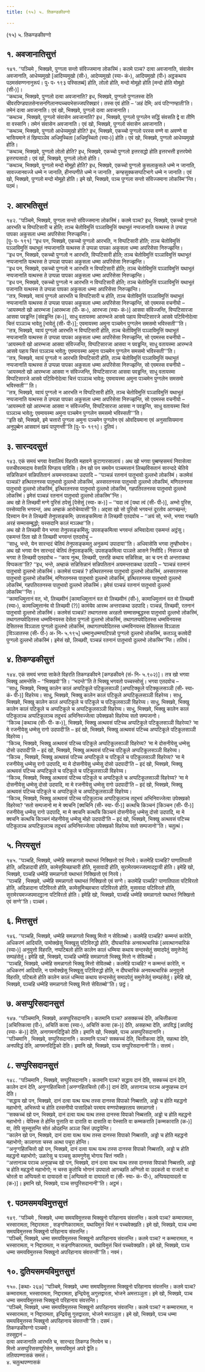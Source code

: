 ```yaml
---
title: (१५) ५. तिकण्डकीवग्गो

---
```

(१५) ५. तिकण्डकीवग्गो  


## १. अवजानातिसुत्तं

१४१. ‘‘पञ्चिमे , भिक्खवे, पुग्गला सन्तो संविज्जमाना लोकस्मिं। कतमे पञ्च? दत्वा अवजानाति, संवासेन अवजानाति, आधेय्यमुखो [आदिय्यमुखो (सी॰), आदेय्यमुखो (स्या॰ कं॰), आदियमुखो (पी॰) अट्ठकथाय पठमसंवण्णनानुरूपं। पु॰ प॰ १९३ पस्सितब्बं] होति, लोलो होति, मन्दो मोमूहो होति [मन्दो होति मोमूहो (सी॰)]।  
‘‘कथञ्च, भिक्खवे, पुग्गलो दत्वा अवजानाति? इध, भिक्खवे, पुग्गलो पुग्गलस्स देति चीवरपिण्डपातसेनासनगिलानप्पच्चयभेसज्जपरिक्खारं। तस्स एवं होति – ‘अहं देमि; अयं पटिग्गण्हाती’ति। तमेनं दत्वा अवजानाति। एवं खो, भिक्खवे, पुग्गलो दत्वा अवजानाति।  
‘‘कथञ्च , भिक्खवे, पुग्गलो संवासेन अवजानाति? इध , भिक्खवे, पुग्गलो पुग्गलेन सद्धिं संवसति द्वे वा तीणि वा वस्सानि। तमेनं संवासेन अवजानाति। एवं खो, भिक्खवे, पुग्गलो संवासेन अवजानाति।  
‘‘कथञ्च, भिक्खवे, पुग्गलो आधेय्यमुखो होति? इध, भिक्खवे, एकच्चो पुग्गलो परस्स वण्णे वा अवण्णे वा भासियमाने तं खिप्पञ्ञेव अधिमुच्चिता [अधिमुच्चितो (स्या॰)] होति। एवं खो, भिक्खवे, पुग्गलो आधेय्यमुखो होति।  
‘‘कथञ्च, भिक्खवे, पुग्गलो लोलो होति? इध, भिक्खवे, एकच्चो पुग्गलो इत्तरसद्धो होति इत्तरभत्ती इत्तरपेमो इत्तरप्पसादो। एवं खो, भिक्खवे, पुग्गलो लोलो होति।  
‘‘कथञ्च, भिक्खवे, पुग्गलो मन्दो मोमूहो होति? इध, भिक्खवे, एकच्चो पुग्गलो कुसलाकुसले धम्मे न जानाति, सावज्जानवज्जे धम्मे न जानाति, हीनप्पणीते धम्मे न जानाति , कण्हसुक्कसप्पटिभागे धम्मे न जानाति। एवं खो, भिक्खवे, पुग्गलो मन्दो मोमूहो होति। इमे खो, भिक्खवे, पञ्च पुग्गला सन्तो संविज्जमाना लोकस्मि’’न्ति। पठमं।  


## २. आरभतिसुत्तं

१४२. ‘‘पञ्चिमे, भिक्खवे, पुग्गला सन्तो संविज्जमाना लोकस्मिं। कतमे पञ्च? इध, भिक्खवे, एकच्चो पुग्गलो आरभति च विप्पटिसारी च होति; तञ्च चेतोविमुत्तिं पञ्ञाविमुत्तिं यथाभूतं नप्पजानाति यत्थस्स ते उप्पन्ना पापका अकुसला धम्मा अपरिसेसा निरुज्झन्ति।  
[पु॰ प॰ १९१] ‘‘इध पन, भिक्खवे, एकच्चो पुग्गलो आरभति, न विप्पटिसारी होति; तञ्च चेतोविमुत्तिं पञ्ञाविमुत्तिं यथाभूतं नप्पजानाति यत्थस्स ते उप्पन्ना पापका अकुसला धम्मा अपरिसेसा निरुज्झन्ति।  
‘‘इध पन, भिक्खवे, एकच्चो पुग्गलो न आरभति, विप्पटिसारी होति; तञ्च चेतोविमुत्तिं पञ्ञाविमुत्तिं यथाभूतं नप्पजानाति यत्थस्स ते उप्पन्ना पापका अकुसला धम्मा अपरिसेसा निरुज्झन्ति।  
‘‘इध पन, भिक्खवे, एकच्चो पुग्गलो न आरभति न विप्पटिसारी होति; तञ्च चेतोविमुत्तिं पञ्ञाविमुत्तिं यथाभूतं नप्पजानाति यत्थस्स ते उप्पन्ना पापका अकुसला धम्मा अपरिसेसा निरुज्झन्ति।  
‘‘इध पन, भिक्खवे, एकच्चो पुग्गलो न आरभति न विप्पटिसारी होति; तञ्च चेतोविमुत्तिं पञ्ञाविमुत्तिं यथाभूतं पजानाति यत्थस्स ते उप्पन्ना पापका अकुसला धम्मा अपरिसेसा निरुज्झन्ति।  
‘‘तत्र, भिक्खवे, य्वायं पुग्गलो आरभति च विप्पटिसारी च होति, तञ्च चेतोविमुत्तिं पञ्ञाविमुत्तिं यथाभूतं नप्पजानाति यत्थस्स ते उप्पन्ना पापका अकुसला धम्मा अपरिसेसा निरुज्झन्ति, सो एवमस्स वचनीयो – ‘आयस्मतो खो आरम्भजा [आरब्भजा (पी॰ क॰), आरभजा (स्या॰ कं॰)] आसवा संविज्जन्ति, विप्पटिसारजा आसवा पवड्ढन्ति [संवड्ढन्ति (क॰)], साधु वतायस्मा आरम्भजे आसवे पहाय विप्पटिसारजे आसवे पटिविनोदेत्वा चित्तं पञ्ञञ्च भावेतु [भावेतुं (सी॰ पी॰)]; एवमायस्मा अमुना पञ्चमेन पुग्गलेन समसमो भविस्सती’’’ति।  
‘‘तत्र, भिक्खवे, य्वायं पुग्गलो आरभति न विप्पटिसारी होति, तञ्च चेतोविमुत्तिं पञ्ञाविमुत्तिं यथाभूतं नप्पजानाति यत्थस्स ते उप्पन्ना पापका अकुसला धम्मा अपरिसेसा निरुज्झन्ति, सो एवमस्स वचनीयो – ‘आयस्मतो खो आरम्भजा आसवा संविज्जन्ति, विप्पटिसारजा आसवा न पवड्ढन्ति, साधु वतायस्मा आरम्भजे आसवे पहाय चित्तं पञ्ञञ्च भावेतु; एवमायस्मा अमुना पञ्चमेन पुग्गलेन समसमो भविस्सती’’’ति।  
‘‘तत्र, भिक्खवे, य्वायं पुग्गलो न आरभति विप्पटिसारी होति, तञ्च चेतोविमुत्तिं पञ्ञाविमुत्तिं यथाभूतं नप्पजानाति यत्थस्स ते उप्पन्ना पापका अकुसला धम्मा अपरिसेसा निरुज्झन्ति, सो एवमस्स वचनीयो – ‘आयस्मतो खो आरम्भजा आसवा न संविज्जन्ति, विप्पटिसारजा आसवा पवड्ढन्ति, साधु वतायस्मा विप्पटिसारजे आसवे पटिविनोदेत्वा चित्तं पञ्ञञ्च भावेतु; एवमायस्मा अमुना पञ्चमेन पुग्गलेन समसमो भविस्सती’’’ ति।  
‘‘तत्र, भिक्खवे, य्वायं पुग्गलो न आरभति न विप्पटिसारी होति, तञ्च चेतोविमुत्तिं पञ्ञाविमुत्तिं यथाभूतं नप्पजानाति यत्थस्स ते उप्पन्ना पापका अकुसला धम्मा अपरिसेसा निरुज्झन्ति, सो एवमस्स वचनीयो – ‘आयस्मतो खो आरम्भजा आसवा न संविज्जन्ति, विप्पटिसारजा आसवा न पवड्ढन्ति, साधु वतायस्मा चित्तं पञ्ञञ्च भावेतु; एवमायस्मा अमुना पञ्चमेन पुग्गलेन समसमो भविस्सती’’’ति।  
‘‘इति खो, भिक्खवे, इमे चत्तारो पुग्गला अमुना पञ्चमेन पुग्गलेन एवं ओवदियमाना एवं अनुसासियमाना अनुपुब्बेन आसवानं खयं पापुणन्ती’’ति [पु॰ प॰ १९१]। दुतियं।  


## ३. सारन्ददसुत्तं

१४३. एकं समयं भगवा वेसालियं विहरति महावने कूटागारसालायं। अथ खो भगवा पुब्बण्हसमयं निवासेत्वा पत्तचीवरमादाय वेसालिं पिण्डाय पाविसि। तेन खो पन समयेन पञ्चमत्तानं लिच्छविसतानं सारन्ददे चेतिये सन्निसिन्नानं सन्निपतितानं अयमन्तराकथा उदपादि – ‘‘पञ्चन्नं रतनानं पातुभावो दुल्लभो लोकस्मिं। कतमेसं पञ्चन्नं? हत्थिरतनस्स पातुभावो दुल्लभो लोकस्मिं, अस्सरतनस्स पातुभावो दुल्लभो लोकस्मिं, मणिरतनस्स पातुभावो दुल्लभो लोकस्मिं, इत्थिरतनस्स पातुभावो दुल्लभो लोकस्मिं, गहपतिरतनस्स पातुभावो दुल्लभो लोकस्मिं। इमेसं पञ्चन्नं रतनानं पातुभावो दुल्लभो लोकस्मि’’न्ति।  
अथ खो ते लिच्छवी मग्गे पुरिसं ठपेसुं [पेसेसुं (स्या॰ क॰)] – ‘‘यदा त्वं [यथा त्वं (सी॰ पी॰)], अम्भो पुरिस, पस्सेय्यासि भगवन्तं, अथ अम्हाकं आरोचेय्यासी’’ति। अद्दसा खो सो पुरिसो भगवन्तं दूरतोव आगच्छन्तं; दिस्वान येन ते लिच्छवी तेनुपसङ्कमि; उपसङ्कमित्वा ते लिच्छवी एतदवोच – ‘‘अयं सो, भन्ते, भगवा गच्छति अरहं सम्मासम्बुद्धो; यस्सदानि कालं मञ्ञथा’’ति।  
अथ खो ते लिच्छवी येन भगवा तेनुपसङ्कमिंसु; उपसङ्कमित्वा भगवन्तं अभिवादेत्वा एकमन्तं अट्ठंसु। एकमन्तं ठिता खो ते लिच्छवी भगवन्तं एतदवोचुं –  
‘‘साधु, भन्ते, येन सारन्ददं चेतियं तेनुपसङ्कमतु अनुकम्पं उपादाया’’ति। अधिवासेसि भगवा तुण्हीभावेन। अथ खो भगवा येन सारन्ददं चेतियं तेनुपसङ्कमि; उपसङ्कमित्वा पञ्ञत्ते आसने निसीदि। निसज्ज खो भगवा ते लिच्छवी एतदवोच – ‘‘काय नुत्थ, लिच्छवी, एतरहि कथाय सन्निसिन्ना, का च पन वो अन्तराकथा विप्पकता’’ति? ‘‘इध, भन्ते, अम्हाकं सन्निसिन्नानं सन्निपतितानं अयमन्तराकथा उदपादि – ‘पञ्चन्नं रतनानं पातुभावो दुल्लभो लोकस्मिं। कतमेसं पञ्चन्नं ? हत्थिरतनस्स पातुभावो दुल्लभो लोकस्मिं, अस्सरतनस्स पातुभावो दुल्लभो लोकस्मिं, मणिरतनस्स पातुभावो दुल्लभो लोकस्मिं, इत्थिरतनस्स पातुभावो दुल्लभो लोकस्मिं, गहपतिरतनस्स पातुभावो दुल्लभो लोकस्मिं। इमेसं पञ्चन्नं रतनानं पातुभावो दुल्लभो लोकस्मि’’’न्ति।  
‘‘कामाधिमुत्तानं वत, भो, लिच्छवीनं [कामाधिमुत्तानं वत वो लिच्छवीनं (सी॰), कामाधिमुत्तानं वत वो लिच्छवी (स्या॰), कामाधिमुत्तानंव वो लिच्छवी (?)] कामंयेव आरब्भ अन्तराकथा उदपादि। पञ्चन्नं, लिच्छवी, रतनानं पातुभावो दुल्लभो लोकस्मिं। कतमेसं पञ्चन्नं? तथागतस्स अरहतो सम्मासम्बुद्धस्स पातुभावो दुल्लभो लोकस्मिं, तथागतप्पवेदितस्स धम्मविनयस्स देसेता पुग्गलो दुल्लभो लोकस्मिं, तथागतप्पवेदितस्स धम्मविनयस्स देसितस्स विञ्ञाता पुग्गलो दुल्लभो लोकस्मिं, तथागतप्पवेदितस्स धम्मविनयस्स देसितस्स विञ्ञाता [विञ्ञातस्स (सी॰ पी॰) अ॰ नि॰ ५.१९५] धम्मानुधम्मप्पटिपन्नो पुग्गलो दुल्लभो लोकस्मिं, कतञ्ञू कतवेदी पुग्गलो दुल्लभो लोकस्मिं। इमेसं खो, लिच्छवी, पञ्चन्नं रतनानं पातुभावो दुल्लभो लोकस्मि’’न्ति। ततियं।  


## ४. तिकण्डकीसुत्तं

१४४. एकं समयं भगवा साकेते विहरति तिकण्डकीवने [कण्डकीवने (सं॰ नि॰ ५.९०२)]। तत्र खो भगवा भिक्खू आमन्तेसि – ‘‘भिक्खवो’’ति। ‘‘भदन्ते’’ति ते भिक्खू भगवतो पच्चस्सोसुं। भगवा एतदवोच –  
‘‘साधु, भिक्खवे, भिक्खु कालेन कालं अप्पटिकूले पटिकूलसञ्ञी [अप्पटिक्कूले पटिक्कूलसञ्ञी (सी॰ स्या॰ कं॰ पी॰)] विहरेय्य। साधु, भिक्खवे, भिक्खु कालेन कालं पटिकूले अप्पटिकूलसञ्ञी विहरेय्य। साधु, भिक्खवे, भिक्खु कालेन कालं अप्पटिकूले च पटिकूले च पटिकूलसञ्ञी विहरेय्य। साधु, भिक्खवे, भिक्खु कालेन कालं पटिकूले च अप्पटिकूले च अप्पटिकूलसञ्ञी विहरेय्य। साधु, भिक्खवे, भिक्खु कालेन कालं पटिकूलञ्च अप्पटिकूलञ्च तदुभयं अभिनिवज्जेत्वा उपेक्खको विहरेय्य सतो सम्पजानो।  
‘‘किञ्च [कथञ्च (सी॰ पी॰ क॰)], भिक्खवे, भिक्खु अत्थवसं पटिच्च अप्पटिकूले पटिकूलसञ्ञी विहरेय्य? ‘मा मे रजनीयेसु धम्मेसु रागो उदपादी’ति – इदं खो, भिक्खवे, भिक्खु अत्थवसं पटिच्च अप्पटिकूले पटिकूलसञ्ञी विहरेय्य।  
‘‘किञ्च, भिक्खवे, भिक्खु अत्थवसं पटिच्च पटिकूले अप्पटिकूलसञ्ञी विहरेय्य? ‘मा मे दोसनीयेसु धम्मेसु दोसो उदपादी’ति – इदं खो, भिक्खवे, भिक्खु अत्थवसं पटिच्च पटिकूले अप्पटिकूलसञ्ञी विहरेय्य।  
‘‘किञ्च , भिक्खवे, भिक्खु अत्थवसं पटिच्च अप्पटिकूले च पटिकूले च पटिकूलसञ्ञी विहरेय्य? ‘मा मे रजनीयेसु धम्मेसु रागो उदपादि, मा मे दोसनीयेसु धम्मेसु दोसो उदपादी’ति – इदं खो, भिक्खवे, भिक्खु अत्थवसं पटिच्च अप्पटिकूले च पटिकूले च पटिकूलसञ्ञी विहरेय्य।  
‘‘किञ्च, भिक्खवे, भिक्खु अत्थवसं पटिच्च पटिकूले च अप्पटिकूले च अप्पटिकूलसञ्ञी विहरेय्य? ‘मा मे दोसनीयेसु धम्मेसु दोसो उदपादि, मा मे रजनीयेसु धम्मेसु रागो उदपादी’ति – इदं खो, भिक्खवे, भिक्खु अत्थवसं पटिच्च पटिकूले च अप्पटिकूले च अप्पटिकूलसञ्ञी विहरेय्य।  
‘‘किञ्च, भिक्खवे, भिक्खु अत्थवसं पटिच्च पटिकूलञ्च अप्पटिकूलञ्च तदुभयं अभिनिवज्जेत्वा उपेक्खको विहरेय्य? ‘सतो सम्पजानो मा मे क्वचनि [क्वचिनि (सी॰ स्या॰ पी॰)] कत्थचि किञ्चनं [किञ्चन (सी॰ पी॰)] रजनीयेसु धम्मेसु रागो उदपादि, मा मे क्वचनि कत्थचि किञ्चनं दोसनीयेसु धम्मेसु दोसो उदपादि, मा मे क्वचनि कत्थचि किञ्चनं मोहनीयेसु धम्मेसु मोहो उदपादी’ति – इदं खो, भिक्खवे, भिक्खु अत्थवसं पटिच्च पटिकूलञ्च अप्पटिकूलञ्च तदुभयं अभिनिवज्जेत्वा उपेक्खको विहरेय्य सतो सम्पजानो’’ति। चतुत्थं।  


## ५. निरयसुत्तं

१४५. ‘‘पञ्चहि, भिक्खवे, धम्मेहि समन्नागतो यथाभतं निक्खित्तो एवं निरये। कतमेहि पञ्चहि? पाणातिपाती होति, अदिन्नादायी होति, कामेसुमिच्छाचारी होति, मुसावादी होति, सुरामेरयमज्जपमादट्ठायी होति। इमेहि खो, भिक्खवे, पञ्चहि धम्मेहि समन्नागतो यथाभतं निक्खित्तो एवं निरये।  
‘‘पञ्चहि , भिक्खवे, धम्मेहि समन्नागतो यथाभतं निक्खित्तो एवं सग्गे। कतमेहि पञ्चहि? पाणातिपाता पटिविरतो होति, अदिन्नादाना पटिविरतो होति, कामेसुमिच्छाचारा पटिविरतो होति, मुसावादा पटिविरतो होति, सुरामेरयमज्जपमादट्ठाना पटिविरतो होति। इमेहि खो, भिक्खवे, पञ्चहि धम्मेहि समन्नागतो यथाभतं निक्खित्तो एवं सग्गे’’ति। पञ्चमं।  


## ६. मित्तसुत्तं

१४६. ‘‘पञ्चहि, भिक्खवे, धम्मेहि समन्नागतो भिक्खु मित्तो न सेवितब्बो। कतमेहि पञ्चहि? कम्मन्तं कारेति, अधिकरणं आदियति, पामोक्खेसु भिक्खूसु पटिविरुद्धो होति, दीघचारिकं अनवत्थचारिकं [अवत्थानचारिकं (स्या॰)] अनुयुत्तो विहरति, नप्पटिबलो होति कालेन कालं धम्मिया कथाय सन्दस्सेतुं समादपेतुं समुत्तेजेतुं सम्पहंसेतुं। इमेहि खो, भिक्खवे, पञ्चहि धम्मेहि समन्नागतो भिक्खु मित्तो न सेवितब्बो।  
‘‘पञ्चहि, भिक्खवे, धम्मेहि समन्नागतो भिक्खु मित्तो सेवितब्बो। कतमेहि पञ्चहि? न कम्मन्तं कारेति, न अधिकरणं आदियति, न पामोक्खेसु भिक्खूसु पटिविरुद्धो होति, न दीघचारिकं अनवत्थचारिकं अनुयुत्तो विहरति, पटिबलो होति कालेन कालं धम्मिया कथाय सन्दस्सेतुं समादपेतुं समुत्तेजेतुं सम्पहंसेतुं। इमेहि खो, भिक्खवे, पञ्चहि धम्मेहि समन्नागतो भिक्खु मित्तो सेवितब्बो’’ति। छट्ठं।  


## ७. असप्पुरिसदानसुत्तं

१४७. ‘‘पञ्चिमानि, भिक्खवे, असप्पुरिसदानानि। कतमानि पञ्च? असक्कच्चं देति, अचित्तीकत्वा [अचित्तिकत्वा (पी॰), अचितिं कत्वा (स्या॰), अचित्तिं कत्वा (क॰)] देति, असहत्था देति, अपविद्धं [अपविट्टं (स्या॰ कं॰)] देति, अनागमनदिट्ठिको देति। इमानि खो, भिक्खवे, पञ्च असप्पुरिसदानानि।  
‘‘पञ्चिमानि , भिक्खवे, सप्पुरिसदानानि। कतमानि पञ्च? सक्कच्चं देति, चित्तीकत्वा देति, सहत्था देति, अनपविद्धं देति, आगमनदिट्ठिको देति। इमानि खो, भिक्खवे, पञ्च सप्पुरिसदानानी’’ति। सत्तमं।  


## ८. सप्पुरिसदानसुत्तं

१४८. ‘‘पञ्चिमानि , भिक्खवे, सप्पुरिसदानानि। कतमानि पञ्च? सद्धाय दानं देति, सक्कच्चं दानं देति, कालेन दानं देति, अनुग्गहितचित्तो [अनग्गहितचित्तो (सी॰)] दानं देति, अत्तानञ्च परञ्च अनुपहच्च दानं देति।  
‘‘सद्धाय खो पन, भिक्खवे, दानं दत्वा यत्थ यत्थ तस्स दानस्स विपाको निब्बत्तति, अड्ढो च होति महद्धनो महाभोगो, अभिरूपो च होति दस्सनीयो पासादिको परमाय वण्णपोक्खरताय समन्नागतो।  
‘‘सक्कच्चं खो पन, भिक्खवे, दानं दत्वा यत्थ यत्थ तस्स दानस्स विपाको निब्बत्तति, अड्ढो च होति महद्धनो महाभोगो। येपिस्स ते होन्ति पुत्ताति वा दाराति वा दासाति वा पेस्साति वा कम्मकराति [कम्मकाराति (क॰)] वा, तेपि सुस्सूसन्ति सोतं ओदहन्ति अञ्ञा चित्तं उपट्ठपेन्ति।  
‘‘कालेन खो पन, भिक्खवे, दानं दत्वा यत्थ यत्थ तस्स दानस्स विपाको निब्बत्तति, अड्ढो च होति महद्धनो महाभोगो; कालागता चस्स अत्था पचुरा होन्ति।  
‘‘अनुग्गहितचित्तो खो पन, भिक्खवे, दानं दत्वा यत्थ यत्थ तस्स दानस्स विपाको निब्बत्तति, अड्ढो च होति महद्धनो महाभोगो; उळारेसु च पञ्चसु कामगुणेसु भोगाय चित्तं नमति।  
‘‘अत्तानञ्च परञ्च अनुपहच्च खो पन, भिक्खवे, दानं दत्वा यत्थ यत्थ तस्स दानस्स विपाको निब्बत्तति, अड्ढो च होति महद्धनो महाभोगो; न चस्स कुतोचि भोगानं उपघातो आगच्छति अग्गितो वा उदकतो वा राजतो वा चोरतो वा अप्पियतो वा दायादतो वा [अप्पियतो वा दायादतो वा (सी॰ स्या॰ कं॰ पी॰), अप्पियदायादतो वा (क॰)]। इमानि खो, भिक्खवे, पञ्च सप्पुरिसदानानी’’ति। अट्ठमं।  


## ९. पठमसमयविमुत्तसुत्तं

१४९. ‘‘पञ्चिमे , भिक्खवे, धम्मा समयविमुत्तस्स भिक्खुनो परिहानाय संवत्तन्ति। कतमे पञ्च? कम्मारामता, भस्सारामता, निद्दारामता , सङ्गणिकारामता, यथाविमुत्तं चित्तं न पच्चवेक्खति। इमे खो, भिक्खवे, पञ्च धम्मा समयविमुत्तस्स भिक्खुनो परिहानाय संवत्तन्ति।  
‘‘पञ्चिमे, भिक्खवे, धम्मा समयविमुत्तस्स भिक्खुनो अपरिहानाय संवत्तन्ति। कतमे पञ्च? न कम्मारामता, न भस्सारामता, न निद्दारामता, न सङ्गणिकारामता, यथाविमुत्तं चित्तं पच्चवेक्खति। इमे खो, भिक्खवे, पञ्च धम्मा समयविमुत्तस्स भिक्खुनो अपरिहानाय संवत्तन्ती’’ति। नवमं।  


## १०. दुतियसमयविमुत्तसुत्तं

१५०. [कथा॰ २६७] ‘‘पञ्चिमे, भिक्खवे, धम्मा समयविमुत्तस्स भिक्खुनो परिहानाय संवत्तन्ति। कतमे पञ्च? कम्मारामता, भस्सारामता, निद्दारामता, इन्द्रियेसु अगुत्तद्वारता, भोजने अमत्तञ्ञुता। इमे खो, भिक्खवे, पञ्च धम्मा समयविमुत्तस्स भिक्खुनो परिहानाय संवत्तन्ति।  
‘‘पञ्चिमे, भिक्खवे, धम्मा समयविमुत्तस्स भिक्खुनो अपरिहानाय संवत्तन्ति। कतमे पञ्च? न कम्मारामता, न भस्सारामता, न निद्दारामता, इन्द्रियेसु गुत्तद्वारता, भोजने मत्तञ्ञुता। इमे खो, भिक्खवे, पञ्च धम्मा समयविमुत्तस्स भिक्खुनो अपरिहानाय संवत्तन्ती’’ति। दसमं।  
तिकण्डकीवग्गो पञ्चमो।  
तस्सुद्दानं –  
दत्वा अवजानाति आरभति च, सारन्दद तिकण्ड निरयेन च।  
मित्तो असप्पुरिससप्पुरिसेन, समयविमुत्तं अपरे द्वेति॥  
ततियपण्णासकं समत्तं।  
४. चतुत्थपण्णासकं  